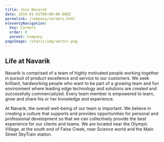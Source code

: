 ```yaml
---
title: Join Navarik
date: 2016-01-01T00:00:00.000Z
permalink: /company/careers.html
eleventyNavigation:
  key: Careers
  order: 0
  parent: Company
pageImage: /static/img/vector.png
---
```

## Life at Navarik

Navarik is comprised of a team of highly motivated people working together in pursuit of product excellence and service to our customers. We seek brilliant, hardworking people who want to be part of a growing team and fun environment where leading edge technology and solutions are created and successfully commercialized. Every team member is empowered to learn, grow and share his or her knowledge and experience.

At Navarik, the overall well-being of our team is important. We believe in creating a culture that supports and provides opportunities for personal and professional development so that we can collectively provide the best experience for our clients and teams. We are located near the Olympic Village, at the south end of False Creek, near Science world and the Main Street SkyTrain station.
